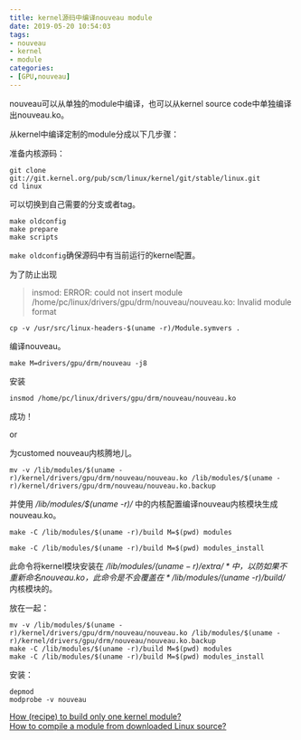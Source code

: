 ```yaml
---
title: kernel源码中编译nouveau module
date: 2019-05-20 10:54:03
tags:
- nouveau
- kernel
- module
categories:
- [GPU,nouveau]
---
```

nouveau可以从单独的module中编译，也可以从kernel source code中单独编译出nouveau.ko。
<!-- more -->

从kernel中编译定制的module分成以下几步骤：

准备内核源码：

```
git clone git://git.kernel.org/pub/scm/linux/kernel/git/stable/linux.git
cd linux
```
可以切换到自己需要的分支或者tag。
```
make oldconfig 
make prepare
make scripts
```

`make oldconfig`确保源码中有当前运行的kernel配置。

为了防止出现 
> insmod: ERROR: could not insert module /home/pc/linux/drivers/gpu/drm/nouveau/nouveau.ko: Invalid module format

```
cp -v /usr/src/linux-headers-$(uname -r)/Module.symvers .
```

编译nouveau。

```
make M=drivers/gpu/drm/nouveau -j8
```

安装
```
insmod /home/pc/linux/drivers/gpu/drm/nouveau/nouveau.ko
```
成功！


or 

为customed nouveau内核腾地儿。  
```
mv -v /lib/modules/$(uname -r)/kernel/drivers/gpu/drm/nouveau/nouveau.ko /lib/modules/$(uname -r)/kernel/drivers/gpu/drm/nouveau/nouveau.ko.backup
```

并使用 */lib/modules/$(uname -r)/* 中的内核配置编译nouveau内核模块生成nouveau.ko。  
```
make -C /lib/modules/$(uname -r)/build M=$(pwd) modules
```


```
make -C /lib/modules/$(uname -r)/build M=$(pwd) modules_install
```
此命令将kernel模块安装在 */lib/modules/$(uname -r)/extra/* 中，以防如果不重新命名nouveau.ko，此命令是不会覆盖在 */lib/modules/$(uname -r)/build/* 内核模块的。

放在一起：  
```
mv -v /lib/modules/$(uname -r)/kernel/drivers/gpu/drm/nouveau/nouveau.ko /lib/modules/$(uname -r)/kernel/drivers/gpu/drm/nouveau/nouveau.ko.backup
make -C /lib/modules/$(uname -r)/build M=$(pwd) modules
make -C /lib/modules/$(uname -r)/build M=$(pwd) modules_install
```

安装：
```
depmod
modprobe -v nouveau
```


[How (recipe) to build only one kernel module?](https://askubuntu.com/questions/515407/how-recipe-to-build-only-one-kernel-module)  
[How to compile a module from downloaded Linux source?](https://stackoverflow.com/questions/19995464/how-to-compile-a-module-from-downloaded-linux-source)